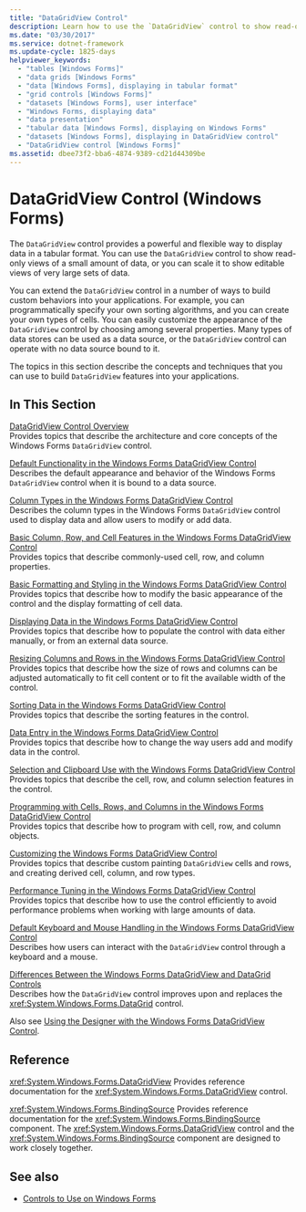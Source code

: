 ```yaml
---
title: "DataGridView Control"
description: Learn how to use the `DataGridView` control to show read-only views of a small amount of data, or scale it to show editable views of very large sets of data.
ms.date: "03/30/2017"
ms.service: dotnet-framework
ms.update-cycle: 1825-days
helpviewer_keywords:
  - "tables [Windows Forms]"
  - "data grids [Windows Forms"
  - "data [Windows Forms], displaying in tabular format"
  - "grid controls [Windows Forms]"
  - "datasets [Windows Forms], user interface"
  - "Windows Forms, displaying data"
  - "data presentation"
  - "tabular data [Windows Forms], displaying on Windows Forms"
  - "datasets [Windows Forms], displaying in DataGridView control"
  - "DataGridView control [Windows Forms]"
ms.assetid: dbee73f2-bba6-4874-9389-cd21d44309be
---
```

# DataGridView Control (Windows Forms)

The `DataGridView` control provides a powerful and flexible way to display data in a tabular format. You can use the `DataGridView` control to show read-only views of a small amount of data, or you can scale it to show editable views of very large sets of data.

You can extend the `DataGridView` control in a number of ways to build custom behaviors into your applications. For example, you can programmatically specify your own sorting algorithms, and you can create your own types of cells. You can easily customize the appearance of the `DataGridView` control by choosing among several properties. Many types of data stores can be used as a data source, or the `DataGridView` control can operate with no data source bound to it.

The topics in this section describe the concepts and techniques that you can use to build `DataGridView` features into your applications.

## In This Section

[DataGridView Control Overview](datagridview-control-overview-windows-forms.md)\
Provides topics that describe the architecture and core concepts of the Windows Forms `DataGridView` control.

[Default Functionality in the Windows Forms DataGridView Control](default-functionality-in-the-windows-forms-datagridview-control.md)\
Describes the default appearance and behavior of the Windows Forms `DataGridView` control when it is bound to a data source.

[Column Types in the Windows Forms DataGridView Control](column-types-in-the-windows-forms-datagridview-control.md)\
Describes the column types in the Windows Forms `DataGridView` control used to display data and allow users to modify or add data.

[Basic Column, Row, and Cell Features in the Windows Forms DataGridView Control](basic-column-row-and-cell-features-wf-datagridview-control.md)\
Provides topics that describe commonly-used cell, row, and column properties.

[Basic Formatting and Styling in the Windows Forms DataGridView Control](basic-formatting-and-styling-in-the-windows-forms-datagridview-control.md)\
Provides topics that describe how to modify the basic appearance of the control and the display formatting of cell data.

[Displaying Data in the Windows Forms DataGridView Control](displaying-data-in-the-windows-forms-datagridview-control.md)\
Provides topics that describe how to populate the control with data either manually, or from an external data source.

[Resizing Columns and Rows in the Windows Forms DataGridView Control](resizing-columns-and-rows-in-the-windows-forms-datagridview-control.md)\
Provides topics that describe how the size of rows and columns can be adjusted automatically to fit cell content or to fit the available width of the control.

[Sorting Data in the Windows Forms DataGridView Control](sorting-data-in-the-windows-forms-datagridview-control.md)\
Provides topics that describe the sorting features in the control.

[Data Entry in the Windows Forms DataGridView Control](data-entry-in-the-windows-forms-datagridview-control.md)\
Provides topics that describe how to change the way users add and modify data in the control.

[Selection and Clipboard Use with the Windows Forms DataGridView Control](selection-and-clipboard-use-with-the-windows-forms-datagridview-control.md)\
Provides topics that describe the cell, row, and column selection features in the control.

[Programming with Cells, Rows, and Columns in the Windows Forms DataGridView Control](programming-with-cells-rows-and-columns-in-the-datagrid.md)\
Provides topics that describe how to program with cell, row, and column objects.

[Customizing the Windows Forms DataGridView Control](customizing-the-windows-forms-datagridview-control.md)\
Provides topics that describe custom painting `DataGridView` cells and rows, and creating derived cell, column, and row types.

[Performance Tuning in the Windows Forms DataGridView Control](performance-tuning-in-the-windows-forms-datagridview-control.md)\
Provides topics that describe how to use the control efficiently to avoid performance problems when working with large amounts of data.

[Default Keyboard and Mouse Handling in the Windows Forms DataGridView Control](default-keyboard-and-mouse-handling-in-the-windows-forms-datagridview-control.md)\
Describes how users can interact with the `DataGridView` control through a keyboard and a mouse.

[Differences Between the Windows Forms DataGridView and DataGrid Controls](differences-between-the-windows-forms-datagridview-and-datagrid-controls.md)\
Describes how the `DataGridView` control improves upon and replaces the <xref:System.Windows.Forms.DataGrid> control.

Also see [Using the Designer with the Windows Forms DataGridView Control](using-the-designer-with-the-windows-forms-datagridview-control.md).

## Reference

<xref:System.Windows.Forms.DataGridView>
Provides reference documentation for the <xref:System.Windows.Forms.DataGridView> control.

<xref:System.Windows.Forms.BindingSource>
Provides reference documentation for the <xref:System.Windows.Forms.BindingSource> component. The <xref:System.Windows.Forms.DataGridView> control and the <xref:System.Windows.Forms.BindingSource> component are designed to work closely together.

## See also

- [Controls to Use on Windows Forms](controls-to-use-on-windows-forms.md)

